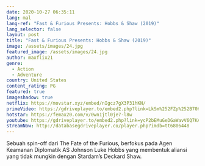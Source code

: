 ```yaml
---
date: 2020-10-27 06:35:11
lang: mal
lang-ref: "Fast & Furious Presents: Hobbs & Shaw (2019)"
lang_selector: false
layout: post
title: "Fast & Furious Presents: Hobbs & Shaw (2019)"
image: /assets/images/24.jpg
featured_image: /assets/images/24.jpg
author: maxflix21
genre:
  - Action
  - Adventure
country: United States
content_rating: PG
featured: true
imageshadow: true
netflix: https://movstar.xyz/embed/nIgcz7gX3P31hKN/
primeVideo: https://gdriveplayer.to/embed2.php?link=LkSm%252FZp%252B70HuQwTh21BdUQdz%252Bqyv5ixEwSWY6M7iFQAdAHHu3sbaq7bWY7HjizpTqCN%252BYFru%252FmQVFBW%252F%252FdnNvyNOF0sOVAoGCWM%252FNpj5JoRCzDSxUlN72iXwT3qSCDng%252BJlqX%252FxHAUR%252BzZ5JoEzCDdnqe3Osjxx2SrA4GZU94%252BVmdNg7%252BW0%252F8uvGMTWrCGqb8%253D
hotstar: https://femax20.com/v/0wn1jtl0je7-l8w
youtube: https://gdriveplayer.to/embed2.php?link=ycP2bEMuGeDGaWavV6Q7KAVpD1wf50vAMwB3jgV%252Fny8hJTFeFb0KqkZ4rkoSJ6sHZx0%252FCjof805w%252FmOfriP%252BtqSQfeZ%252BntJVgc4%252F0%252FDFlAnyQs%252B8XdXUCoHbGEA65YfDb5vZtslcx63c%252FpbY0mjd%252Bm4%252BQSBflaPvo12KKf%252Bw2XVYJbcp7Z%252FKKFQZ8optf5L9E%253D
streamNow: http://databasegdriveplayer.co/player.php?imdb=tt6806448
---
```

Sebuah spin-off dari The Fate of the Furious, berfokus pada Agen Keamanan Diplomatik AS Johnson Luke Hobbs yang membentuk aliansi yang tidak mungkin dengan Stardam’s Deckard Shaw.